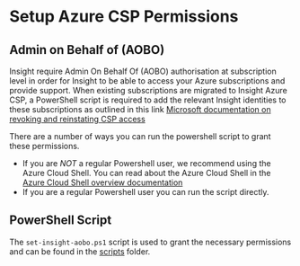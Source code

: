 # Setup Azure CSP Permissions

## Admin on Behalf of (AOBO)

Insight require Admin On Behalf Of (AOBO) authorisation at subscription level in order for Insight to be able to access your Azure subscriptions and provide support. When existing subscriptions are migrated to Insight Azure CSP, a PowerShell script is required to add the relevant Insight identities to these subscriptions as outlined in this link [Microsoft documentation on revoking and reinstating CSP access](https://docs.microsoft.com/en-us/partner-center/revoke-reinstate-csp)

There are a number of ways you can run the powershell script to grant these permissions.

- If you are _NOT_ a regular Powershell user, we recommend using the Azure Cloud Shell. You can read about the Azure Cloud Shell in the [Azure Cloud Shell overview documentation](https://docs.microsoft.com/en-us/azure/cloud-shell/overview)
- If you are a regular Powershell user you can run the script directly.

## PowerShell Script

The `set-insight-aobo.ps1` script is used to grant the necessary permissions and can be found in the [scripts](./scripts) folder.
